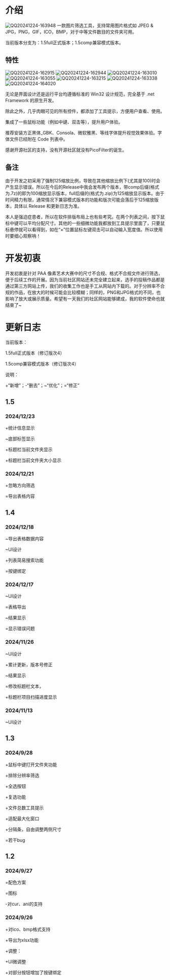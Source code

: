 # 介绍
![QQ20241224-163948](https://github.com/user-attachments/assets/90dc8a1c-ee80-4ff8-b503-1d46d53d0a1a)
 一款图片筛选工具，支持常用图片格式如 JPEG & JPG，PNG，GIF，ICO，BMP，对于中等文件数目的文件夹可用。
 
 当前版本分支为：1.5full正式版本；1.5comp兼容模式版本。
 ## 特性
![QQ20241224-162915](https://github.com/user-attachments/assets/8520cb3d-5ddc-4179-9ae2-a445a2dcc311)
![QQ20241224-162944](https://github.com/user-attachments/assets/cbbfe498-ced8-48e8-a21b-b91a3915504d)
![QQ20241224-163010](https://github.com/user-attachments/assets/d366e397-2426-42f3-9d34-bf639fe7771a)
![QQ20241224-163055](https://github.com/user-attachments/assets/1a386175-ea09-49ae-8ae6-1ad620ec35ca)
![QQ20241224-163215](https://github.com/user-attachments/assets/4a76b72a-e837-4c84-bc36-6739c3200c48)
![QQ20241224-163338](https://github.com/user-attachments/assets/7b607b31-a668-4996-aad0-64ca21bc0898)
![QQ20241224-164020](https://github.com/user-attachments/assets/e8d2e040-04c7-4289-8d05-bcbd4e720468)

无论是界面设计还是运行平台均遵循标准的 Win32 设计规范，完全基于 .net Framework 的原生开发。

除此之外，几乎肉眼可见的所有控件，都添加了工具提示，方便用户查看、使用。

集成了一些鼠标功能（例如中键、双击等），提升用户体验。

推荐安装方正黑体_GBK、Consola、微软雅黑、等线字体提升视觉效果体验。字体文件已经附在 Code 列表中。

感谢开源社区的支持，没有开源社区就没有PicoFilter的诞生。

## 备注
 由于开发之初采用了强制125缩放比例，导致在其他缩放比例下(尤其是100)时会产生显示错误。所以在今后的Release中我会发布两个版本，带comp后缀(格式为.7z)的即为100缩放显示版本，full后缀的(格式为.zip)为125缩放显示版本。由于时间精力有限，通常情况下兼容模式版本的功能和版次可能会落后于125缩放版本，具体以 Release 和更新日志为准。
 
本人是强迫症患者，所以在软件排版布局上也有些考究。在两个列表之间，按下鼠标中键可以平均分配尺寸。其他的一些细微功能我都放到工具提示里面了，只要鼠标悬停就可以看得到，如在“×”位置鼠标左键双击可以自动输入宽度值。所以使用时要细心观察呐！
 
# 开发初衷
 开发初衷是针对 PAA 像素艺术大赛中的尺寸不合规、格式不合规文件进行筛选，便于后续工作的开展。因为当前社区网站还未完全建立起来，选手的投稿作品都是通过第三方网站上传，我们的收集工作也是手工从网站内下载的。对于分辨率不合规的作品，在放大的时候可能会比较模糊；同样的，PNG和JPG格式的不同，也影响了放大或展示质量。希望有一天我们的社区网站能够建成，我的软件使命也就结束了~
# 更新日志
 当前版本：
 
 1.5full正式版本（修订版次4）
 
 1.5comp兼容模式版本（修订版次4）
 
说明： 

+“新增”；-“删去”；~“优化”；=“修正”
## 1.5 
### 2024/12/23
+统计信息显示

~底部标签显示

+标题栏当前文件夹显示

+标题栏当前文件夹大小显示
### 2024/12/21
+忽略方向筛选

=导出表格内容

## 1.4
### 2024/12/18
~导出表格数据内容

~UI设计

+列表简易搜索功能

=按键绑定

### 2024/12/17
~UI设计

=表格导出

~结果显示

=显示错误问题

### 2024/11/26
~UI设计

+累计更新，版本号修正

~结果显示

=修改标题栏文本，

+标题栏项目扫描进度显示

### 2024/11/13
~UI设计

## 1.3
### 2024/9/28
+鼠标中键打开文件夹功能

+排除分辨率筛选

+全选按钮

+复选功能

+文件总数工具提示

+适配最大化窗口

+分隔条，自由调整两侧尺寸

=若干bug

## 1.2
### 2024/9/27
=配色方案

=图标

-对cur、ani的支持

### 2024/9/26
+对ico、bmp格式支持

+导出为xlsx功能

+调整：

+UI微调整

+对部分按钮增加了按键绑定
